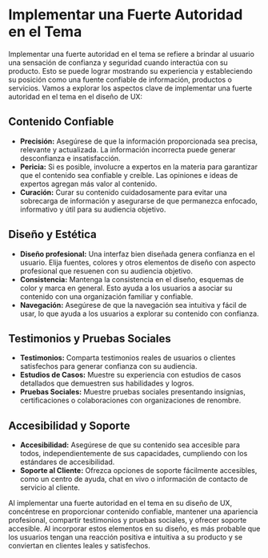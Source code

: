 # Implementar una Fuerte Autoridad en el Tema

Implementar una fuerte autoridad en el tema se refiere a brindar al usuario una sensación de confianza y seguridad cuando interactúa con su producto. Esto se puede lograr mostrando su experiencia y estableciendo su posición como una fuente confiable de información, productos o servicios. Vamos a explorar los aspectos clave de implementar una fuerte autoridad en el tema en el diseño de UX:

## Contenido Confiable

- **Precisión:** Asegúrese de que la información proporcionada sea precisa, relevante y actualizada. La información incorrecta puede generar desconfianza e insatisfacción.
- **Pericia:** Si es posible, involucre a expertos en la materia para garantizar que el contenido sea confiable y creíble. Las opiniones e ideas de expertos agregan más valor al contenido.
- **Curación:** Curar su contenido cuidadosamente para evitar una sobrecarga de información y asegurarse de que permanezca enfocado, informativo y útil para su audiencia objetivo.

## Diseño y Estética

- **Diseño profesional:** Una interfaz bien diseñada genera confianza en el usuario. Elija fuentes, colores y otros elementos de diseño con aspecto profesional que resuenen con su audiencia objetivo.
- **Consistencia:** Mantenga la consistencia en el diseño, esquemas de color y marca en general. Esto ayuda a los usuarios a asociar su contenido con una organización familiar y confiable.
- **Navegación:** Asegúrese de que la navegación sea intuitiva y fácil de usar, lo que ayuda a los usuarios a explorar su contenido con confianza.

## Testimonios y Pruebas Sociales

- **Testimonios:** Comparta testimonios reales de usuarios o clientes satisfechos para generar confianza con su audiencia.
- **Estudios de Casos:** Muestre su experiencia con estudios de casos detallados que demuestren sus habilidades y logros.
- **Pruebas Sociales:** Muestre pruebas sociales presentando insignias, certificaciones o colaboraciones con organizaciones de renombre.

## Accesibilidad y Soporte

- **Accesibilidad:** Asegúrese de que su contenido sea accesible para todos, independientemente de sus capacidades, cumpliendo con los estándares de accesibilidad.
- **Soporte al Cliente:** Ofrezca opciones de soporte fácilmente accesibles, como un centro de ayuda, chat en vivo o información de contacto de servicio al cliente.

Al implementar una fuerte autoridad en el tema en su diseño de UX, concéntrese en proporcionar contenido confiable, mantener una apariencia profesional, compartir testimonios y pruebas sociales, y ofrecer soporte accesible. Al incorporar estos elementos en su diseño, es más probable que los usuarios tengan una reacción positiva e intuitiva a su producto y se conviertan en clientes leales y satisfechos.
